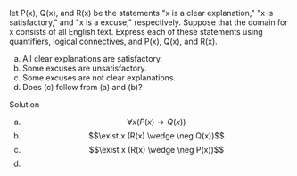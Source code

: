 let P(x), Q(x), and R(x) be the statements "x is a clear explanation," "x is satisfactory," and "x is a excuse," respectively. Suppose that the domain for x consists of all English text. Express each of these statements using quantifiers, logical connectives, and P(x), Q(x), and R(x).

1. All clear explanations are satisfactory.
2. Some excuses are unsatisfactory.
3. Some excuses are not clear explanations.
4. Does (c) follow from (a) and (b)?

Solution

1. $$\forall x (P(x) \rightarrow Q(x))$$
2. $$\exist x (R(x) \wedge \neg Q(x))$$
3. $$\exist x (R(x) \wedge \neg P(x))$$
4. 

<style type="text/css">
    ol { list-style-type: lower-alpha; }
</style>